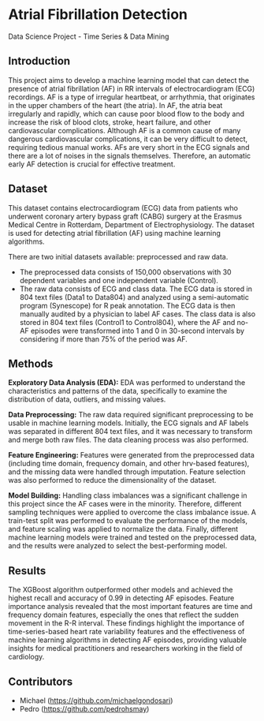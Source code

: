 # Atrial Fibrillation Detection
Data Science Project - Time Series &amp; Data Mining

## Introduction

This project aims to develop a machine learning model that can detect the presence of atrial fibrillation (AF) in RR intervals of electrocardiogram (ECG) recordings. AF is a type of irregular heartbeat, or arrhythmia, that originates in the upper chambers of the heart (the atria). In AF, the atria beat irregularly and rapidly, which can cause poor blood flow to the body and increase the risk of blood clots, stroke, heart failure, and other cardiovascular complications. Although AF is a common cause of many dangerous cardiovascular complications, it can be very difficult to detect, requiring tedious manual works. AFs are very short in the ECG signals and there are a lot of noises in the signals themselves. Therefore, an automatic early AF detection is crucial for effective treatment.

## Dataset

This dataset contains electrocardiogram (ECG) data from patients who underwent coronary artery bypass graft (CABG) surgery at the Erasmus Medical Centre in Rotterdam, Department of Electrophysiology. The dataset is used for detecting atrial fibrillation (AF) using machine learning algorithms.

There are two initial datasets available: preprocessed and raw data.
- The preprocessed data consists of 150,000 observations with 30 dependent variables and one independent variable (Control).
- The raw data consists of ECG and class data. The ECG data is stored in 804 text files (Data1 to Data804) and analyzed using a semi-automatic program (Synescope) for R peak annotation. The ECG data is then manually audited by a physician to label AF cases. The class data is also stored in 804 text files (Control1 to Control804), where the AF and no-AF episodes were transformed into 1 and 0 in 30-second intervals by considering if more than 75% of the period was AF.

## Methods

**Exploratory Data Analysis (EDA):**
EDA was performed to understand the characteristics and patterns of the data, specifically to examine the distribution of data, outliers, and missing values.

**Data Preprocessing:**
The raw data required significant preprocessing to be usable in machine learning models. Initially, the ECG signals and AF labels was separated in different 804 text files, and it was necessary to transform and merge both raw files. The data cleaning process was also performed.

**Feature Engineering:**
Features were generated from the preprocessed data (including time domain, frequency domain, and other hrv-based features), and the missing data were handled through imputation. Feature selection was also performed to reduce the dimensionality of the dataset.

**Model Building:**
Handling class imbalances was a significant challenge in this project since the AF cases were in the minority. Therefore, different sampling techniques were applied to overcome the class imbalance issue. A train-test split was performed to evaluate the performance of the models, and feature scaling was applied to normalize the data. Finally, different machine learning models were trained and tested on the preprocessed data, and the results were analyzed to select the best-performing model.

## Results

The XGBoost algorithm outperformed other models and achieved the highest recall and accuracy of 0.99 in detecting AF episodes. Feature importance analysis revealed that the most important features are time and frequency domain features, especially the ones that reflect the sudden movement in the R-R interval. These findings highlight the importance of time-series-based heart rate variability features and the effectiveness of machine learning algorithms in detecting AF episodes, providing valuable insights for medical practitioners and researchers working in the field of cardiology.

## Contributors

- Michael (https://github.com/michaelgondosari)
- Pedro (https://github.com/pedrohsmay)
